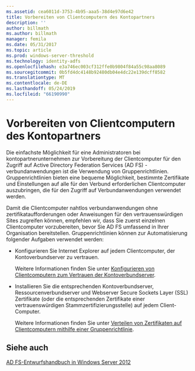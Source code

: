 ```yaml
---
ms.assetid: cea6011d-3753-4b95-aaa5-38d4e97d6e42
title: Vorbereiten von Clientcomputern des Kontopartners
description: ''
author: billmath
ms.author: billmath
manager: femila
ms.date: 05/31/2017
ms.topic: article
ms.prod: windows-server-threshold
ms.technology: identity-adfs
ms.openlocfilehash: e3a746ec003cf312ffe0b9804f84a55c98aa8089
ms.sourcegitcommit: 0b5fd4dc4148b92480db04e4dc22e139dcff8582
ms.translationtype: MT
ms.contentlocale: de-DE
ms.lasthandoff: 05/24/2019
ms.locfileid: "66190990"
---
```

# <a name="prepare-client-computers-in-the-account-partner"></a>Vorbereiten von Clientcomputern des Kontopartners

Die einfachste Möglichkeit für eine Administratoren bei kontopartnerunternehmen zur Vorbereitung der Clientcomputer für den Zugriff auf Active Directory Federation Services \(AD FS\) -verbundanwendungen ist die Verwendung von Gruppenrichtlinien. Gruppenrichtlinien bieten eine bequeme Möglichkeit, bestimmte Zertifikate und Einstellungen auf alle für den Verbund erforderlichen Clientcomputer auszubringen, die für den Zugriff auf Verbundanwendungen verwendet werden.  
  
Damit die Clientcomputer nahtlos verbundanwendungen ohne zertifikataufforderungen oder Anweisungen für den vertrauenswürdigen Sites zugreifen können, empfehlen wir, dass Sie zuerst einzelnen Clientcomputer vorzubereiten, bevor Sie AD FS umfassend in Ihrer Organisation bereitstellen. Gruppenrichtlinien können zur Automatisierung folgender Aufgaben verwendet werden:  
  
-   Konfigurieren Sie Internet Explorer auf jedem Clientcomputer, der Kontoverbundserver zu vertrauen.  
  
    Weitere Informationen finden Sie unter [Konfigurieren von Clientcomputern zum Vertrauen der Kontoverbundserver](../../ad-fs/deployment/Configure-Client-Computers-to-Trust-the-Account-Federation-Server.md).  
  
-   Installieren Sie die entsprechenden Kontoverbundserver, Ressourcenverbundserver und Webserver Secure Sockets Layer \(SSL\) Zertifikate \(oder die entsprechenden Zertifikate einer vertrauenswürdigen Stammzertifizierungsstelle\) auf jedem Client-Computer.  
  
    Weitere Informationen finden Sie unter [Verteilen von Zertifikaten auf Clientcomputern mithilfe einer Gruppenrichtlinie](../../ad-fs/deployment/Distribute-Certificates-to-Client-Computers-by-Using-Group-Policy.md).  
  

## <a name="see-also"></a>Siehe auch
[AD FS-Entwurfshandbuch in Windows Server 2012](AD-FS-Design-Guide-in-Windows-Server-2012.md)
